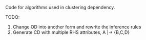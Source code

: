 Code for algorithms used in clustering dependency.

TODO:
1) Change OD into another form and rewrite the inference rules
2) Generate CD with multiple RHS attributes, A |-> {B,C,D}

